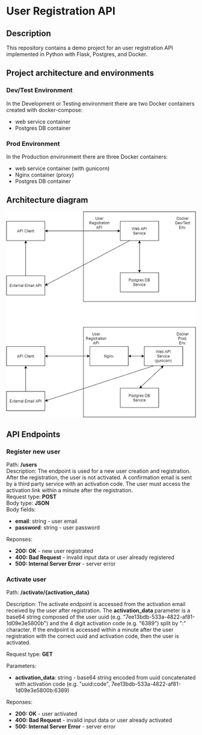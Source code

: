 # User Registration API

## Description
This repository contains a demo project for an user registration API implemented in Python with Flask, Postgres, and Docker.  

## Project architecture and environments
### Dev/Test Environment
In the Development or Testing environment there are two Docker containers created with docker-compose:
- web service container
- Postgres DB container

### Prod Environment
In the Production environment there are three Docker containers:  
- web service container (with gunicorn)
- Nginx container (proxy)
- Postgres DB container

## Architecture diagram

![alt text](https://github.com/fnastase/user-api/blob/main/image.png?raw=true)

## API Endpoints

### Register new user
Path: **/users**  
Description: The endpoint is used for a new user creation and registration. After the registration, the user is not activated. A confirmation email is sent by a third party service with an activation code. The user must access the activation link within a minute after the registration.  
Request type: **POST**  
Body type: **JSON**  
Body fields:  
- **email**: string - user email
- **password**: string - user password

Reponses:
- **200: OK** - new user registrated
- **400: Bad Request** - invalid input data or user already registered
- **500: Internal Server Error** - server error

### Activate user
Path: **/activate/{activation_data}**  

Description: The activate endpoint is accessed from the activation email received by the user after registration. The **activation_data** parameter is a base64 string composed of the user uuid (e.g. "7ee13bdb-533a-4822-af81-1d09e3e5800b") and the 4 digit activation code (e.g. "6389") split by ":" character. If the endpoint is accessed within a minute after the user registration with the correct uuid and activation code, then the user is activated.  

Request type: **GET**  

Parameters:
- **activation_data**: string - base64 string encoded from uuid concatenated with activation code (e.g. "uuid:code", 7ee13bdb-533a-4822-af81-1d09e3e5800b:6389)

Reponses:
- **200: OK** - user activated
- **400: Bad Request** - invalid input data or user already activated
- **500: Internal Server Error** - server error



